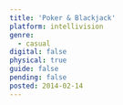 ```yaml
---
title: 'Poker & Blackjack'
platform: intellivision
genre:
  - casual
digital: false
physical: true
guide: false
pending: false
posted: 2014-02-14
---
```

